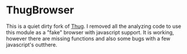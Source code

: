# ThugBrowser

This is a quiet dirty fork of [Thug](https://github.com/buffer/thug). I removed all the analyzing code to use this module as a "fake" browser with javascript support.
It is working, however there are missing functions and also some bugs with a few javascript's outthere.
